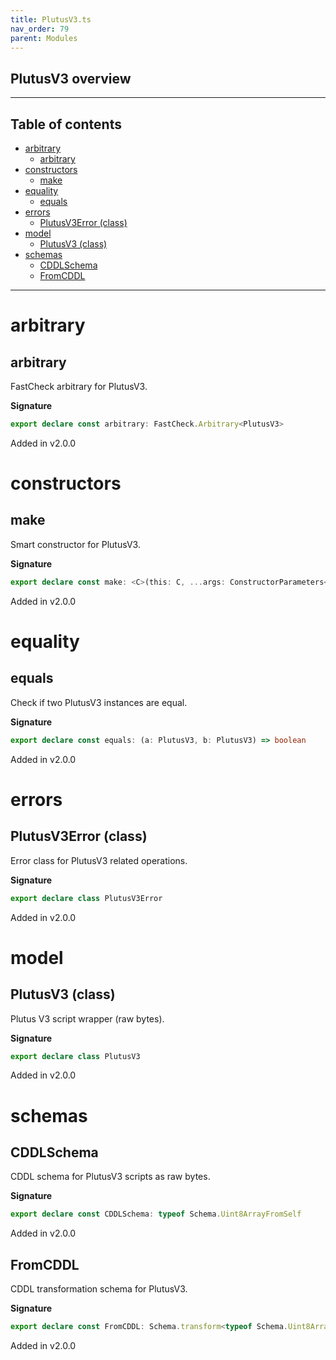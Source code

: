 ```yaml
---
title: PlutusV3.ts
nav_order: 79
parent: Modules
---
```


## PlutusV3 overview

---

<h2 class="text-delta">Table of contents</h2>

- [arbitrary](#arbitrary)
  - [arbitrary](#arbitrary-1)
- [constructors](#constructors)
  - [make](#make)
- [equality](#equality)
  - [equals](#equals)
- [errors](#errors)
  - [PlutusV3Error (class)](#plutusv3error-class)
- [model](#model)
  - [PlutusV3 (class)](#plutusv3-class)
- [schemas](#schemas)
  - [CDDLSchema](#cddlschema)
  - [FromCDDL](#fromcddl)

---

# arbitrary

## arbitrary

FastCheck arbitrary for PlutusV3.

**Signature**

```ts
export declare const arbitrary: FastCheck.Arbitrary<PlutusV3>
```

Added in v2.0.0

# constructors

## make

Smart constructor for PlutusV3.

**Signature**

```ts
export declare const make: <C>(this: C, ...args: ConstructorParameters<C>) => InstanceType<C>
```

Added in v2.0.0

# equality

## equals

Check if two PlutusV3 instances are equal.

**Signature**

```ts
export declare const equals: (a: PlutusV3, b: PlutusV3) => boolean
```

Added in v2.0.0

# errors

## PlutusV3Error (class)

Error class for PlutusV3 related operations.

**Signature**

```ts
export declare class PlutusV3Error
```

Added in v2.0.0

# model

## PlutusV3 (class)

Plutus V3 script wrapper (raw bytes).

**Signature**

```ts
export declare class PlutusV3
```

Added in v2.0.0

# schemas

## CDDLSchema

CDDL schema for PlutusV3 scripts as raw bytes.

**Signature**

```ts
export declare const CDDLSchema: typeof Schema.Uint8ArrayFromSelf
```

Added in v2.0.0

## FromCDDL

CDDL transformation schema for PlutusV3.

**Signature**

```ts
export declare const FromCDDL: Schema.transform<typeof Schema.Uint8ArrayFromSelf, typeof PlutusV3>
```

Added in v2.0.0
